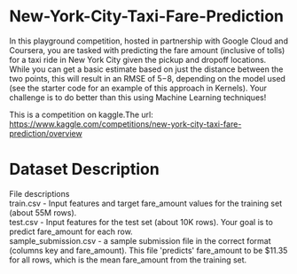 # New-York-City-Taxi-Fare-Prediction
In this playground competition, hosted in partnership with Google Cloud and Coursera, you are tasked with predicting the fare amount (inclusive of tolls) for a taxi ride in New York City given the pickup and dropoff locations. While you can get a basic estimate based on just the distance between the two points, this will result in an RMSE of $5-$8, depending on the model used (see the starter code for an example of this approach in Kernels). Your challenge is to do better than this using Machine Learning techniques!

This is a competition on kaggle.The url: https://www.kaggle.com/competitions/new-york-city-taxi-fare-prediction/overview

# Dataset Description
File descriptions  
  train.csv - Input features and target fare_amount values for the training set (about 55M rows).  
  test.csv - Input features for the test set (about 10K rows). Your goal is to predict fare_amount for each row.  
  sample_submission.csv - a sample submission file in the correct format (columns key and fare_amount). This file 'predicts' fare_amount to be 
  $11.35 for all rows, which is the mean fare_amount from the training set.
